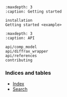 
```{include} ./welcome.md
```

```{toctree}
:maxdepth: 3
:caption: Getting started

installation
Getting started <example>
```

```{toctree}
:maxdepth: 3
:caption: API

api/comp_model
api/diffrax_wrapper
api/references
contributing
```


### Indices and tables

* [Index](genindex)
* [Search](search)
